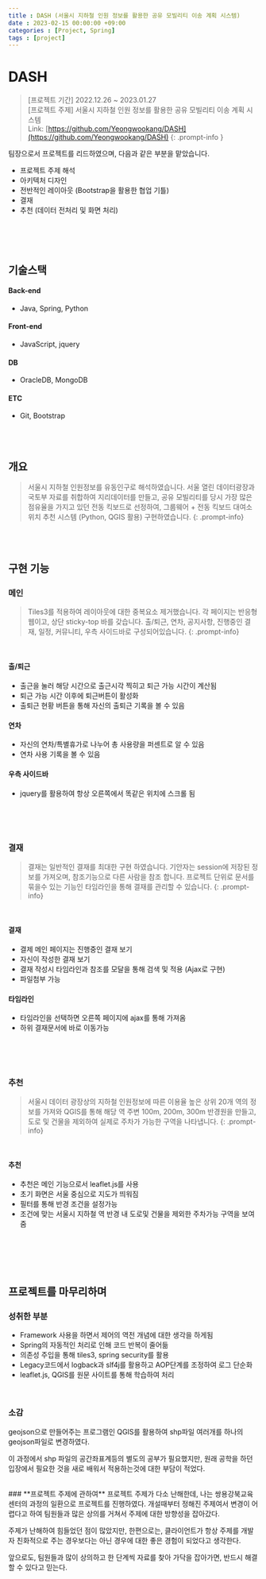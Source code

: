 ```yaml
---
title : DASH (서울시 지하철 인원 정보를 활용한 공유 모빌리티 이송 계획 시스템)
date : 2023-02-15 00:00:00 +09:00
categories : [Project, Spring]
tags : [project] 
---
```



# **DASH**
>[프로젝트 기간] 2022.12.26 ~ 2023.01.27  
[프로젝트 주제] 서울시 지하철 인원 정보를 활용한 공유 모빌리티 이송 계획 시스템  
Link: [https://github.com/Yeongwookang/DASH](https://github.com/Yeongwookang/DASH) 
{: .prompt-info }

팀장으로서 프로젝트를 리드하였으며, 다음과 같은 부분을 맡았습니다.
- 프로젝트 주제 해석
- 아키텍처 디자인
- 전반적인 레이아웃 (Bootstrap을 활용한 협업 기틀)
- 결재
- 추천 (데이터 전처리 및 화면 처리)

<br>
<br>
<br>

## **기술스택**

#### Back-end
- Java, Spring, Python

#### Front-end
- JavaScript, jquery

#### DB
- OracleDB, MongoDB

#### ETC
- Git, Bootstrap


<br>
<br>

## **개요**
>서울시 지하철 인원정보를 유동인구로 해석하였습니다. 
서울 열린 데이터광장과 국토부 자료를 취합하여 지리데이터를 만들고, 
공유 모빌리티를 당시 가장 많은 점유율을 가지고 있던 전동 킥보드로 선정하여, 
그룹웨어 + 전동 킥보드 대여소 위치 추천 시스템 (Python, QGIS 활용) 구현하였습니다.
{: .prompt-info}

<br>
<br>

## **구현 기능**


### **메인**

>Tiles3를 적용하여 레이아웃에 대한 중복요소 제거했습니다. 
각 페이지는 반응형웹이고, 상단 sticky-top 바를 갖습니다. 
출/퇴근, 연차, 공지사항, 진행중인 결재, 일정, 커뮤니티, 우측 사이드바로 구성되어있습니다.
{: .prompt-info}
<br>

#### **출/퇴근**
- 출근을 눌러 해당 시간으로 출근시각 찍히고 퇴근 가능 시간이 계산됨
- 퇴근 가능 시간 이후에 퇴근버튼이 활성화
- 출퇴근 현황 버튼을 통해 자신의 출퇴근 기록을 볼 수 있음
    
#### **연차**
- 자신의 연차/특별휴가로 나누어 총 사용량을 퍼센트로 알 수 있음
- 연차 사용 기록을 볼 수 있음
    
#### **우측 사이드바**
- jquery를 활용하여 항상 오른쪽에서 똑같은 위치에 스크롤 됨

<br>
<br>
<br>

### **결재**
>결재는 일반적인 결재를 최대한 구현 하였습니다. 
기안자는 session에 저장된 정보를 가져오며, 참조기능으로 다른 사람을 참조 합니다. 
프로젝트 단위로 문서를 묶을수 있는 기능인 타임라인을 통해 결재를 관리할 수 있습니다.
{: .prompt-info}
<br>

#### **결재**
- 결제 메인 페이지는 진행중인 결재 보기
- 자신이 작성한 결재 보기
- 결재 작성시 타임라인과 참조를 모달을 통해 검색 및 적용 (Ajax로 구현)
- 파일첨부 가능
    
#### **타임라인**
- 타임라인을 선택하면 오른쪽 페이지에 ajax를 통해 가져옴
- 하위 결재문서에 바로 이동가능


<br>
<br>
<br>

### **추천**
>서울시 데이터 광장상의 지하철 인원정보에 따른 이용율 높은 상위 20개 역의 정보를 가져와
QGIS를 통해 해당 역 주변 100m, 200m, 300m 반경원을 만들고, 도로 및 건물을 제외하여 실제로 주차가 가능한 구역을 나타냅니다.
{: .prompt-info}
<br>

#### **추천**
- 추천은 메인 기능으로서 leaflet.js를 사용
- 초기 화면은 서울 중심으로 지도가 띄워짐
- 필터를 통해 반경 조건을 설정가능
- 조건에 맞는 서울시 지하철 역 반경 내 도로및 건물을 제외한 주차가능 구역을 보여줌

<br>
<br>
<br>
<br>

## **프로젝트를 마무리하며**

### **성취한 부분**

- Framework 사용을 하면서 제어의 역전 개념에 대한 생각을 하게됨
- Spring의 자동적인 처리로 인해 코드 반복이 줄어듦
- 의존성 주입을 통해 tiles3, spring security를 활용  
- Legacy코드에서 logback과 slf4j를 활용하고 AOP단계를 조정하여 로그 단순화
- leaflet.js, QGIS를 원문 사이트를 통해 학습하여 처리 

<br>

### **소감**
geojson으로 만들어주는 프로그램인 QGIS를 활용하여 shp파일 여러개를 하나의 geojson파일로 변경하였다. 

이 과정에서 shp 파일의 공간좌표계등의 별도의 공부가 필요했지만, 
원래 공학을 하던 입장에서 필요한 것을 새로 배워서 적용하는것에 대한 부담이 적었다.

<br>
### **프로젝트 주제에 관하여**
프로젝트 주제가 다소 난해한데, 나는 쌍용강북교육센터의 과정의 일환으로 프로젝트를 진행하였다. 개설때부터 정해진 주제여서 변경이 어렵다고 하여 팀원들과 많은 상의를 거쳐서 주제에 대한 방향성을 잡아갔다. 
 
주제가 난해하여 힘들었던 점이 많았지만, 한편으로는, 클라이언트가 항상 주제를 개발자 친화적으로 주는 경우보다는 아닌 경우에 대한 좋은 경험이 되었다고 생각한다.   

앞으로도, 팀원들과 많이 상의하고 한 단계씩 자료를 찾아 가닥을 잡아가면, 반드시 해결할 수 있다고 믿는다.  

